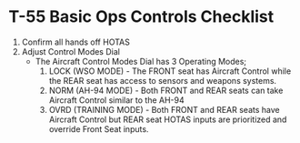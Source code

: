 # T-55 Basic Ops Controls Checklist

1. Confirm all hands off HOTAS
2. Adjust Control Modes Dial
   - The Aircraft Control Modes Dial has 3 Operating Modes;
     1. LOCK (WSO MODE) - The FRONT seat has Aircraft Control while the REAR seat has access to sensors and weapons systems.
     2. NORM (AH-94 MODE) - Both FRONT and REAR seats can take Aircraft Control similar to the AH-94
     3. OVRD (TRAINING MODE) - Both FRONT and REAR seats have Aircraft Control but REAR seat HOTAS inputs are prioritized and override Front Seat inputs.
